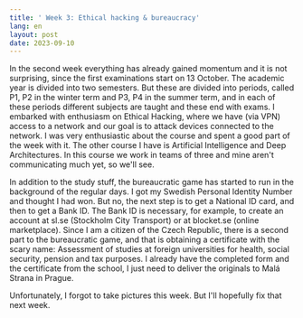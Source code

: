 ```yaml
---
title: ' Week 3: Ethical hacking & bureaucracy'
lang: en
layout: post
date: 2023-09-10
---
```


In the second week everything has already gained momentum and it is not surprising, since the first examinations start on 13 October. The academic year is divided into two semesters. But these are divided into periods, called P1, P2 in the winter term and P3, P4 in the summer term, and in each of these periods different subjects are taught and these end with exams. I embarked with enthusiasm on Ethical Hacking, where we have (via VPN) access to a network and our goal is to attack devices connected to the network. I was very enthusiastic about the course and spent a good part of the week with it. The other course I have is Artificial Intelligence and Deep Architectures. In this course we work in teams of three and mine aren't communicating much yet, so we'll see.

In addition to the study stuff, the bureaucratic game has started to run in the background of the regular days. I got my Swedish Personal Identity Number and thought I had won. But no, the next step is to get a National ID card, and then to get a Bank ID. The Bank ID is necessary, for example, to create an account at sl.se (Stockholm City Transport) or at blocket.se (online marketplace). Since I am a citizen of the Czech Republic, there is a second part to the bureaucratic game, and that is obtaining a certificate with the scary name: Assessment of studies at foreign universities for health, social security, pension and tax purposes. I already have the completed form and the certificate from the school, I just need to deliver the originals to Malá Strana in Prague.

Unfortunately, I forgot to take pictures this week. But I'll hopefully fix that next week.